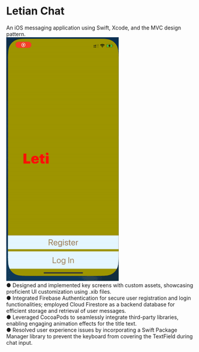 # Letian Chat
An iOS messaging application using Swift, Xcode, and the MVC design pattern.\
![alt text](https://github.com/letianqin123/letianchat/blob/main/demo.gif?raw=true)
\
● Designed and implemented key screens with custom assets, showcasing proficient UI customization using .xib files.\
● Integrated Firebase Authentication for secure user registration and login functionalities; employed Cloud Firestore as a
backend database for efficient storage and retrieval of user messages.\
● Leveraged CocoaPods to seamlessly integrate third-party libraries, enabling engaging animation effects for the title text.\
● Resolved user experience issues by incorporating a Swift Package Manager library to prevent the keyboard from
covering the TextField during chat input.
